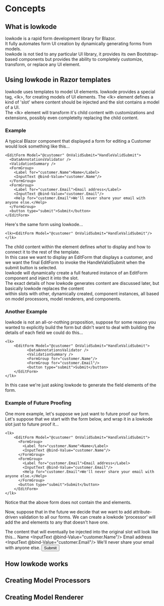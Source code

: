 ﻿
# Concepts

## What is lowkode

lowkode is a rapid form development library for Blazor.  
It fully automates form UI creation by dynamically generating forms from models.  
lowkode is not tied to any particular UI library, it provides its own Bootstrap-based components but provides 
the ability to completely customize, transform, or replace any UI element. 

## Using lowkode in Razor templates
lowkode uses templates to model UI elements.
lowkode provides a special tag, &lt;lk&gt;, for creating models of UI elements.
The &lt;lk&gt; element defines a kind of 'slot' where content should be injected and the slot contains a model of a UI.  
The &lt;lk&gt; element will transform it's child content with customizations and extensions, possibly even completelty 
replacing the child content.

### Example
A typical Blazor component that displayed a form for editing a Customer would look something like this...

    <EditForm Model="@customer" OnValidSubmit="HandleValidSubmit">
      <DataAnnotationsValidator />
      <ValidationSummary />
      <FormGroup>
        <Label for="customer.Name">Name</Label>
        <InputText @bind-Value="customer.Name"/>
      </FormGroup>
      <FormGroup>
        <Label for="customer.Email">Email address</Label>
        <InputText @bind-Value="customer.Email"/>
        <Help for="customer.Email">We'll never share your email with anyone else.</Help>
      </FormGroup>
      <button type="submit">Submit</button>
    </EditForm>

Here's the same form using lowkode...

    <lk><EditForm Model="@customer" OnValidSubmit="HandleValidSubmit"/></lk>

The child content within the <lk> element defines *what* to display and how to connect it to the rest of the template.  
In this case we want to display an EditForm that displays a customer, and we want the final EditForm to invoke the HandleValidSubmit when the 
submit button is selected.  
lowkode will dynamically create a full featured instance of an EditForm component and inject it into the slot.  
The exact details of how lowkode generates content are discussed later, but basically lowkode replaces the content  
within <lk> slots with other, dynamically created, component instances, all based on model processors, model renderers, and components.


### Another Example
lowkode is not an all-or-nothing proposition, suppose for some reason you wanted to explicitly build the form but didn't want to deal with building the details of each field we could do this...

    <lk>
        <EditForm Model="@customer" OnValidSubmit="HandleValidSubmit">
              <DataAnnotationsValidator />
              <ValidationSummary />
              <FormGroup for="customer.Name"/>
              <FormGroup for="customer.Email"/>
              <button type="submit">Submit</button>
        </EditForm>
    </lk>

In this case we're just asking lowkode to generate the field elements of the form.

### Example of Future Proofing
One more example, let's suppose we just want to future proof our form.
Let's suppose that we start with the form below, and wrap it in a lowkode slot just to future proof it...

    <lk>
        <EditForm Model="@customer" OnValidSubmit="HandleValidSubmit">
          <FormGroup>
            <Label for="customer.Name">Name</Label>
            <InputText @bind-Value="customer.Name"/>
          </FormGroup>
          <FormGroup>
            <Label for="customer.Email">Email address</Label>
            <InputText @bind-Value="customer.Email"/>
            <Help for="customer.Email">We'll never share your email with anyone else.</Help>
          </FormGroup>
          <button type="submit">Submit</button>
        </EditForm>
    </lk>

Notice that the above form does not contain the <DataAnnotationsValidator/> and <ValidationSummary/> elements.

Now, suppose that in the future we decide that we want to add attribute-driven validation to all our forms.
We can create a lowkode 'processor' will add the  <DataAnnotationsValidator/> and <ValidationSummary/> elements to 
any <EditForm> that doesn't have one.

The content that will eventually be injected into the original slot will look like this...
    <EditForm Model="@customer" OnValidSubmit="HandleValidSubmit">
      <DataAnnotationsValidator />
      <ValidationSummary />
      <FormGroup>
        <Label for="customer.Name">Name</Label>
        <InputText @bind-Value="customer.Name"/>
      </FormGroup>
      <FormGroup>
        <Label for="customer.Email">Email address</Label>
        <InputText @bind-Value="customer.Email"/>
        <Help for="customer.Email">We'll never share your email with anyone else.</Help>
      </FormGroup>
      <button type="submit">Submit</button>
    </EditForm>


## How lowkode works

## Creating Model Processors

## Creating Model Renderer




